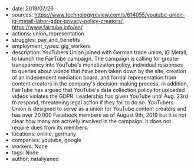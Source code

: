- date: 2019/07/26
- sources: https://www.technologyreview.com/s/614055/youtube-union-ig-metall-labor-gdpr-privacy-policy-creators/, https://www.fairtube.info/en/
- actions: union_representation
- struggles: pay_and_benefits
- employment_types: gig_workers
- description: YouTubers Union joined with German trade union, IG Metall, to launch the FairTube campaign. The campaign is calling for greater transparency into YouTube's monetization policy, individual responses to queries about videos that have been taken down by the site, creation of an independent mediation board, and formal representation from content creators in the company's decision-making process. In addition, FairTube has argued that YouTube's data collection policy for uploaded videos violates the GDPR. Leadership has given YouTube until Aug. 23rd to respond, threatening legal action if they fail to do so. YouTubers Union is designed to serve as a union for YouTube content creators and has over 20,000 Facebook members as of August 9th, 2019 but it is not clear how many are actively involved in the campaign. It does not require dues from its members.
- locations: online, germany
- companies: youtube, google
- workers: None
- tags: None
- author: nataliyaned
